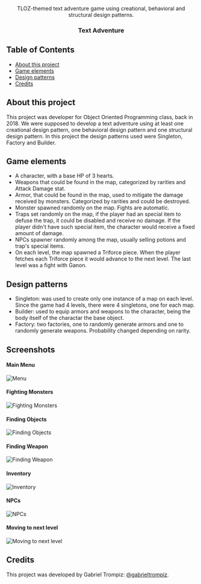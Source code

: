 <br />
<p align='center'>
  TLOZ-themed text adventure game using creational, behavioral and structural design patterns.
  <h3 align="center">Text Adventure</h3>
</p>

## Table of Contents
* [About this project](#about-this-project)
* [Game elements](#available-commands)
* [Design patterns](#design-patterns)
* [Credits](#credits)

## About this project
This project was developer for Object Oriented Programming class, back in 2018. We were supposed to develop a text adventure using at least one creational design pattern, one behavioral design pattern and one structural design pattern. In this project the design patterns used were Singleton, Factory and Builder.

## Game elements
* A character, with a base HP of 3 hearts.
* Weapons that could be found in the map, categorized by rarities and Attack Damage stat.
* Armor, that could be found in the map, used to mitigate the damage received by monsters. Categorized by rarities and could be destroyed.
* Monster spawned randomly on the map. Fights are automatic.
* Traps set randomly on the map, if the player had an special item to defuse the trap, it could be disabled and receive no damage. If the player didn't have such special item, the character would receive a fixed amount of damage.
* NPCs spawner randomly among the map, usually selling potions and trap's special items.
* On each level, the map spawned a Triforce piece. When the player fetches each Triforce piece it would advance to the next level. The last level was a fight with Ganon.

## Design patterns
* Singleton: was used to create only one instance of a map on each level. Since the game had 4 levels, there were 4 singletons, one for each map.
* Builder: used to equip armors and weapons to the character, being the body itself of the charactar the base object.
* Factory: two factories, one to randomly generate armors and one to randomly generate weapons. Probability changed depending on rarity.

## Screenshots
#### Main Menu
![Menu](https://raw.githubusercontent.com/gabrieltrompiz/text-adventure/master/screenshots/main-menu.jpg)

#### Fighting Monsters
![Fighting Monsters](https://raw.githubusercontent.com/gabrieltrompiz/text-adventure/master/screenshots/fighting-monsters.jpg)

#### Finding Objects
![Finding Objects](https://raw.githubusercontent.com/gabrieltrompiz/text-adventure/master/screenshots/finding-objects.jpg)

#### Finding Weapon
![Finding Weapon](https://raw.githubusercontent.com/gabrieltrompiz/text-adventure/master/screenshots/finding-weapon.jpg)

#### Inventory
![Inventory](https://raw.githubusercontent.com/gabrieltrompiz/text-adventure/master/screenshots/inventory.jpg)

#### NPCs
![NPCs](https://raw.githubusercontent.com/gabrieltrompiz/text-adventure/master/screenshots/NPCs.jpg)

#### Moving to next level
![Moving to next level](https://raw.githubusercontent.com/gabrieltrompiz/text-adventure/master/screenshots/finding-triforce.jpg)

## Credits
This project was developed by Gabriel Trompiz: [@gabrieltrompiz](https://github.com/gabrieltrompiz).